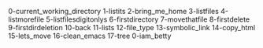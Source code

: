 0-current_working_directory
1-listits
2-bring_me_home
3-listfiles
4-listmorefile
5-listfilesdigitonlys
6-firstdirectory
7-movethatfile
8-firstdelete
9-firstdirdeletion
10-back
11-lists
12-file_type
13-symbolic_link
14-copy_html
15-lets_move
16-clean_emacs
17-tree
0-iam_betty